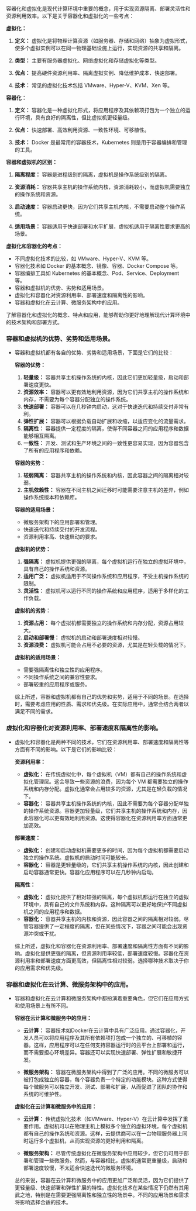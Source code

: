 容器化和虚拟化是现代计算环境中重要的概念，用于实现资源隔离、部署灵活性和资源利用效率。以下是关于容器化和虚拟化的一些考点：

**虚拟化：**

1. **定义：** 虚拟化是将物理计算资源（如服务器、存储和网络）抽象为虚拟形式，使多个虚拟实例可以在同一物理基础设施上运行，实现资源的共享和隔离。

2. **类型：** 主要有服务器虚拟化、网络虚拟化和存储虚拟化等类型。

3. **优点：** 提高硬件资源利用率、隔离虚拟实例、降低维护成本、快速部署。

4. **技术：** 常见的虚拟化技术包括 VMware、Hyper-V、KVM、Xen 等。

**容器化：**

1. **定义：** 容器化是一种虚拟化形式，将应用程序及其依赖项打包为一个独立的运行环境，具有良好的隔离性，但比虚拟机更轻量级。

2. **优点：** 快速部署、高效利用资源、一致性环境、可移植性。

3. **技术：** Docker 是最常用的容器技术，Kubernetes 则是用于容器编排和管理的工具。

**容器和虚拟机的区别：**

1. **隔离程度：** 容器是进程级别的隔离，虚拟机是操作系统级别的隔离。

2. **资源消耗：** 容器共享主机的操作系统内核，资源消耗较小，而虚拟机需要独立的操作系统和资源。

3. **启动速度：** 容器启动更快，因为它们共享主机内核，不需要启动整个操作系统。

4. **适用场景：** 容器适用于快速部署和水平扩展，虚拟机适用于隔离性要求更高的场景。

**虚拟化和容器化的考点：**

- 不同虚拟化技术的比较，如 VMware、Hyper-V、KVM 等。
- 容器化技术如 Docker 的基本概念、镜像、容器、Docker Compose 等。
- 容器编排工具如 Kubernetes 的基本概念、Pod、Service、Deployment 等。
- 容器和虚拟机的优势、劣势和适用场景。
- 虚拟化和容器化对资源利用率、部署速度和隔离性的影响。
- 容器和虚拟化在云计算、微服务架构中的应用。

了解容器化和虚拟化的概念、特点和应用，能够帮助你更好地理解现代计算环境中的技术架构和部署方式。



### 容器和虚拟机的优势、劣势和适用场景。

- 容器和虚拟机都有各自的优势、劣势和适用场景，下面是它们的比较：

  **容器的优势：**
  1. **轻量级：** 容器共享主机操作系统的内核，因此它们更加轻量级，启动和部署速度更快。
  2. **资源效率：** 容器可以更有效地利用资源，因为它们共享主机的操作系统和内存，不需要为每个容器分配独立的操作系统。
  3. **快速部署：** 容器可以在几秒钟内启动，这对于快速迭代和持续交付非常有利。
  4. **弹性扩展：** 容器可以根据负载自动扩展和收缩，以适应变化的流量需求。
  5. **隔离性：** 容器提供一定程度的隔离，使得不同容器之间的应用程序和数据能够相互隔离。
  6. **一致性：** 开发、测试和生产环境之间的一致性更容易实现，因为容器包含了所有的应用程序和依赖。

  **容器的劣势：**
  1. **较弱隔离：** 容器共享主机的操作系统和内核，因此容器之间的隔离相对较弱。
  2. **主机依赖性：** 容器在不同主机之间迁移时可能需要注意主机的差异，例如操作系统版本和依赖库。

  **容器的适用场景：**
  - 微服务架构下的应用部署和管理。
  - 快速迭代和持续交付的开发流程。
  - 资源利用率高、快速启动的要求。

  **虚拟机的优势：**
  1. **强隔离：** 虚拟机提供更强的隔离，每个虚拟机运行在独立的虚拟环境中，具有自己的操作系统和资源。
  2. **适用广泛：** 虚拟机适用于不同操作系统和应用程序，不受主机操作系统的限制。
  3. **灵活性：** 虚拟机可以运行不同的操作系统和应用程序，适用于多样化的工作负载。

  **虚拟机的劣势：**
  1. **资源占用：** 每个虚拟机都需要独立的操作系统和内存分配，资源占用较大。
  2. **启动和部署慢：** 虚拟机的启动和部署速度相对较慢。
  3. **资源浪费：** 虚拟机可能会占用不必要的资源，尤其是在轻负载的情况下。

  **虚拟机的适用场景：**
  - 需要强隔离性和独立性的应用程序。
  - 不同操作系统之间的兼容性要求。
  - 部署较重的应用程序或服务。

  综上所述，容器和虚拟机都有自己的优势和劣势，适用于不同的场景。在选择时，需要考虑应用的性质、需求和优先级。在实际应用中，通常会结合两者以满足不同的需求。





### 虚拟化和容器化对资源利用率、部署速度和隔离性的影响。

- 虚拟化和容器化是两种不同的技术，它们在资源利用率、部署速度和隔离性等方面有不同的影响。以下是它们的影响比较：

  **资源利用率：**

  - **虚拟化：** 在传统虚拟化中，每个虚拟机（VM）都有自己的操作系统和虚拟化管理层。这会导致一些资源的浪费，因为每个 VM 都需要独立的操作系统和内存分配。虚拟化通常会占用较多的资源，尤其是在轻负载的情况下。
  - **容器化：** 容器共享主机操作系统的内核，因此不需要为每个容器分配单独的操作系统资源。容器更加轻量级，它们共享主机的操作系统和内存，因此容器化可以更有效地利用资源。这使得容器化在资源利用率方面通常更加高效。

  **部署速度：**

  - **虚拟化：** 创建和启动虚拟机需要更多的时间，因为每个虚拟机都需要启动独立的操作系统。虚拟机的启动时间可能较长。
  - **容器化：** 容器是更轻量级的，它们共享主机操作系统的内核，因此创建和启动容器通常更快。容器化应用程序可以在几秒钟内启动。

  **隔离性：**

  - **虚拟化：** 虚拟化提供了相对较强的隔离，每个虚拟机都运行在独立的虚拟环境中，具有自己的文件系统和内存。这种隔离可以更好地保护不同虚拟机之间的应用程序和数据。
  - **容器化：** 容器共享主机的内核和资源，因此容器之间的隔离相对较弱。尽管容器提供了一定程度的隔离，但在某些情况下，容器之间可能会出现资源冲突或干扰。

  综上所述，虚拟化和容器化在资源利用率、部署速度和隔离性方面有不同的影响。虚拟化提供更强的隔离，但资源利用率较低，部署速度较慢。容器化在资源利用率和部署速度方面更高效，但隔离性相对较弱。选择哪种技术取决于你的应用需求和优先级。





### 容器和虚拟化在云计算、微服务架构中的应用。

- 容器和虚拟化在云计算和微服务架构中都扮演着重要角色，但它们在应用方式和使用场景上有所不同。

  **容器在云计算和微服务中的应用：**
  - **云计算：** 容器技术如Docker在云计算中具有广泛应用。通过容器化，开发人员可以将应用程序及其所有依赖项打包成一个独立的、可移植的容器。这样，应用程序可以在任何支持容器运行时的云平台上部署和运行，而不需要担心环境差异。容器还可以实现快速部署、弹性扩展和敏捷开发。

  - **微服务架构：** 容器在微服务架构中得到了广泛的应用。不同的微服务可以被打包成独立的容器，每个容器负责一个特定的功能模块。这种方式使得每个微服务可以独立开发、测试、部署和扩展，从而促进了团队的协作和系统的可维护性。

  **虚拟化在云计算和微服务中的应用：**
  - **云计算：** 传统虚拟化技术（如VMware、Hyper-V）在云计算中发挥了重要作用。虚拟机可以在物理主机上模拟多个独立的虚拟环境，每个虚拟机都有自己的操作系统和资源。这样，云提供商可以在一台物理服务器上同时运行多个虚拟机，从而实现资源的更好利用和隔离。

  - **微服务架构：** 尽管传统虚拟化在微服务架构中应用较少，但它仍可用于部署和管理一些微服务。然而，与容器相比，虚拟机通常更重量级，启动和部署速度较慢，不太适合快速迭代的微服务环境。

  总的来说，容器在云计算和微服务中的应用更加广泛和灵活，因为它们提供了更轻量级、快速部署和弹性扩展的特性。虚拟化技术在某些情况下仍然有其用武之地，特别是在需要更强隔离性和独立性的场景中。不同的应用场景和需求将影响选择合适的技术。